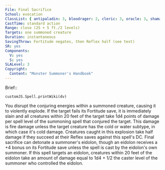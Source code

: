 ```yaml
---
File: Final Sacrifice
School: evocation
ClassList: { antipaladin: 3, bloodrager: 2, cleric: 3, oracle: 3, shaman: 3, sorcerer: 3, wizard: 3, summoner: 2, unchained summoner: 2, witch: 4 }
CastTime: standard action
Range: close (25 + 5 ft./2 levels)
Targets: one summoned creature
Duration: instantaneous
SavingThrow: Fortitude negates, then Reflex half (see text)
SR: yes
Components:
  V: yes
  S: yes
SLALevel: 3
Copyright:
  Content: "Monster Summoner's Handbook"
---
```

Brief:: 

```dataviewjs
customJS.Spell.printWiki(dv)
```

You disrupt the conjuring energies within a summoned creature, causing it to violently explode. If the target fails its Fortitude save, it is immediately slain and all creatures within 20 feet of the target take 1d4 points of damage per spell level of the  summoning spell that conjured the target. This damage is fire damage unless the target creature has the cold or water subtype, in which case it's cold damage. Creatures caught in this explosion take half damage if they succeed at their Reflex saves against this spell's DC. Final sacrifice can detonate a summoner's eidolon, though an eidolon receives a +4 bonus on its Fortitude save unless the spell is cast by the eidolon's own summoner. If this spell targets an eidolon, creatures within 20 feet of the eidolon take an amount of damage equal to 1d4 + 1/2 the caster level of the summoner who controlled the eidolon.
